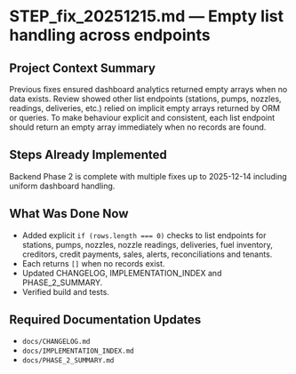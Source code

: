 # STEP_fix_20251215.md — Empty list handling across endpoints

## Project Context Summary
Previous fixes ensured dashboard analytics returned empty arrays when no data exists. Review showed other list endpoints (stations, pumps, nozzles, readings, deliveries, etc.) relied on implicit empty arrays returned by ORM or queries. To make behaviour explicit and consistent, each list endpoint should return an empty array immediately when no records are found.

## Steps Already Implemented
Backend Phase 2 is complete with multiple fixes up to 2025-12-14 including uniform dashboard handling.

## What Was Done Now
- Added explicit `if (rows.length === 0)` checks to list endpoints for stations, pumps, nozzles, nozzle readings, deliveries, fuel inventory, creditors, credit payments, sales, alerts, reconciliations and tenants.
- Each returns `[]` when no records exist.
- Updated CHANGELOG, IMPLEMENTATION_INDEX and PHASE_2_SUMMARY.
- Verified build and tests.

## Required Documentation Updates
- `docs/CHANGELOG.md`
- `docs/IMPLEMENTATION_INDEX.md`
- `docs/PHASE_2_SUMMARY.md`
